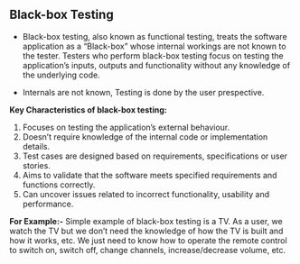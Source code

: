 ﻿ ## Black-box Testing ##
 
- Black-box testing, also known as functional testing, treats the software application as a “Black-box” whose internal workings are not known to the tester. Testers who perform black-box testing focus on testing the application’s inputs, outputs and functionality without any knowledge of the underlying code.

- Internals are not known, Testing is done by the user prespective.


**Key Characteristics of black-box testing:**

1) Focuses on testing the application’s external behaviour.
1) Doesn’t require knowledge of the internal code or implementation details.
1) Test cases are designed based on requirements, specifications or user stories.
1) Aims to validate that the software meets specified requirements and functions correctly.
1) Can uncover issues related to incorrect functionality, usability and performance.

**For Example:-**
      Simple example of black-box testing is a TV. As a user, we watch the TV but we don’t need the knowledge of how the TV is built and how it works, etc. We just need to know how to operate the remote control to switch on, switch off, change channels, increase/decrease volume, etc.
